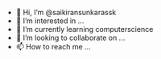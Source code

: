- 👋 Hi, I’m @saikiransunkarassk
- 👀 I’m interested in ...
- 🌱 I’m currently learning computerscience
- 💞️ I’m looking to collaborate on ...
- 📫 How to reach me ...

<!---
saikiransunkarassk/saikiransunkarassk is a ✨ special ✨ repository because its `README.md` (this file) appears on your GitHub profile.
You can click the Preview link to take a look at your changes.
--->
